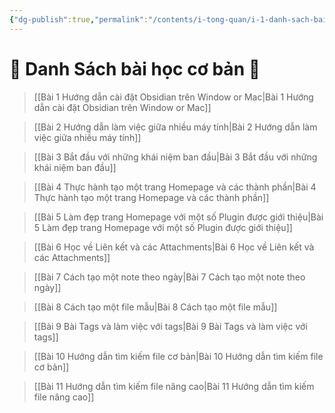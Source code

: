 ```yaml
---
{"dg-publish":true,"permalink":"/contents/i-tong-quan/i-1-danh-sach-bai-hoc/danh-sach-bai-hoc-obsidian-co-ban/","noteIcon":""}
---
```


# 🌟 Danh Sách bài học cơ bản 🌟 



> [[Bài 1 Hướng dẫn cài đặt Obsidian trên Window or Mac\|Bài 1 Hướng dẫn cài đặt Obsidian trên Window or Mac]]

> [[Bài 2  Hướng dẫn làm việc giữa nhiều máy tính\|Bài 2  Hướng dẫn làm việc giữa nhiều máy tính]]

> [[Bài 3 Bắt đầu với những khái niệm ban đầu\|Bài 3 Bắt đầu với những khái niệm ban đầu]]

> [[Bài 4 Thực hành tạo một trang Homepage và các thành phần\|Bài 4 Thực hành tạo một trang Homepage và các thành phần]]

> [[Bài 5 Làm đẹp trang Homepage với một số Plugin được giới thiệu\|Bài 5 Làm đẹp trang Homepage với một số Plugin được giới thiệu]]

> [[Bài 6 Học về Liên kết và các Attachments\|Bài 6 Học về Liên kết và các Attachments]]

> [[Bài 7 Cách tạo một note theo ngày\|Bài 7 Cách tạo một note theo ngày]]

> [[Bài 8 Cách tạo một file mẫu\|Bài 8 Cách tạo một file mẫu]]

> [[Bài 9 Bài Tags và làm việc với tags\|Bài 9 Bài Tags và làm việc với tags]]

> [[Bài 10 Hướng dẫn tìm kiếm file cơ bản\|Bài 10 Hướng dẫn tìm kiếm file cơ bản]]

> [[Bài 11 Hướng dẫn tìm kiếm file nâng cao\|Bài 11 Hướng dẫn tìm kiếm file nâng cao]]


